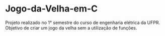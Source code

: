 # Jogo-da-Velha-em-C

Projeto realizado no 1° semestre do curso de engenharia elétrica da UFPR.
Objetivo de criar um jogo da velha sem a utilização de funções.

